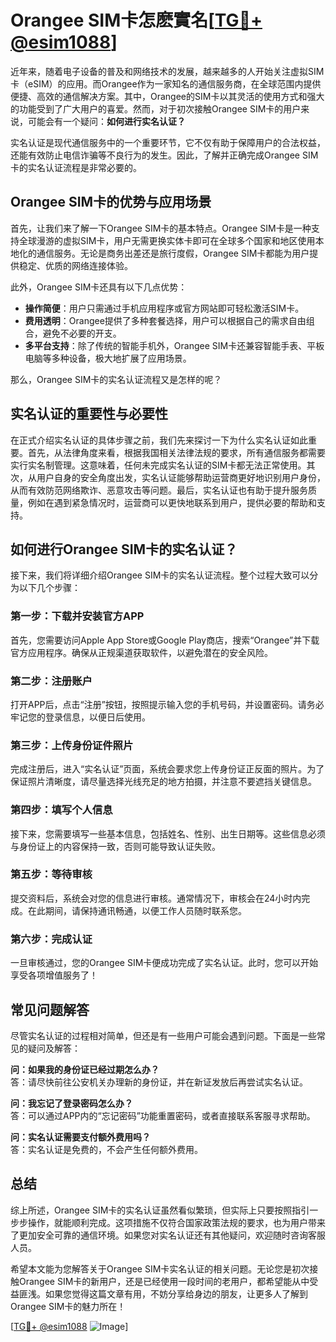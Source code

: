 # Orangee SIM卡怎麽實名[[TG💪+ @esim1088](https://t.me/s/esim1088)]

近年来，随着电子设备的普及和网络技术的发展，越来越多的人开始关注虚拟SIM卡（eSIM）的应用。而Orangee作为一家知名的通信服务商，在全球范围内提供便捷、高效的通信解决方案。其中，Orangee的SIM卡以其灵活的使用方式和强大的功能受到了广大用户的喜爱。然而，对于初次接触Orangee SIM卡的用户来说，可能会有一个疑问：**如何进行实名认证？**

实名认证是现代通信服务中的一个重要环节，它不仅有助于保障用户的合法权益，还能有效防止电信诈骗等不良行为的发生。因此，了解并正确完成Orangee SIM卡的实名认证流程是非常必要的。

## Orangee SIM卡的优势与应用场景

首先，让我们来了解一下Orangee SIM卡的基本特点。Orangee SIM卡是一种支持全球漫游的虚拟SIM卡，用户无需更换实体卡即可在全球多个国家和地区使用本地化的通信服务。无论是商务出差还是旅行度假，Orangee SIM卡都能为用户提供稳定、优质的网络连接体验。

此外，Orangee SIM卡还具有以下几点优势：

- **操作简便**：用户只需通过手机应用程序或官方网站即可轻松激活SIM卡。
- **费用透明**：Orangee提供了多种套餐选择，用户可以根据自己的需求自由组合，避免不必要的开支。
- **多平台支持**：除了传统的智能手机外，Orangee SIM卡还兼容智能手表、平板电脑等多种设备，极大地扩展了应用场景。

那么，Orangee SIM卡的实名认证流程又是怎样的呢？

## 实名认证的重要性与必要性

在正式介绍实名认证的具体步骤之前，我们先来探讨一下为什么实名认证如此重要。首先，从法律角度来看，根据我国相关法律法规的要求，所有通信服务都需要实行实名制管理。这意味着，任何未完成实名认证的SIM卡都无法正常使用。其次，从用户自身的安全角度出发，实名认证能够帮助运营商更好地识别用户身份，从而有效防范网络欺诈、恶意攻击等问题。最后，实名认证也有助于提升服务质量，例如在遇到紧急情况时，运营商可以更快地联系到用户，提供必要的帮助和支持。

## 如何进行Orangee SIM卡的实名认证？

接下来，我们将详细介绍Orangee SIM卡的实名认证流程。整个过程大致可以分为以下几个步骤：

### 第一步：下载并安装官方APP

首先，您需要访问Apple App Store或Google Play商店，搜索“Orangee”并下载官方应用程序。确保从正规渠道获取软件，以避免潜在的安全风险。

### 第二步：注册账户

打开APP后，点击“注册”按钮，按照提示输入您的手机号码，并设置密码。请务必牢记您的登录信息，以便日后使用。

### 第三步：上传身份证件照片

完成注册后，进入“实名认证”页面，系统会要求您上传身份证正反面的照片。为了保证照片清晰度，请尽量选择光线充足的地方拍摄，并注意不要遮挡关键信息。

### 第四步：填写个人信息

接下来，您需要填写一些基本信息，包括姓名、性别、出生日期等。这些信息必须与身份证上的内容保持一致，否则可能导致认证失败。

### 第五步：等待审核

提交资料后，系统会对您的信息进行审核。通常情况下，审核会在24小时内完成。在此期间，请保持通讯畅通，以便工作人员随时联系您。

### 第六步：完成认证

一旦审核通过，您的Orangee SIM卡便成功完成了实名认证。此时，您可以开始享受各项增值服务了！

## 常见问题解答

尽管实名认证的过程相对简单，但还是有一些用户可能会遇到问题。下面是一些常见的疑问及解答：

**问：如果我的身份证已经过期怎么办？**  
答：请尽快前往公安机关办理新的身份证，并在新证发放后再尝试实名认证。

**问：我忘记了登录密码怎么办？**  
答：可以通过APP内的“忘记密码”功能重置密码，或者直接联系客服寻求帮助。

**问：实名认证需要支付额外费用吗？**  
答：实名认证是免费的，不会产生任何额外费用。

## 总结

综上所述，Orangee SIM卡的实名认证虽然看似繁琐，但实际上只要按照指引一步步操作，就能顺利完成。这项措施不仅符合国家政策法规的要求，也为用户带来了更加安全可靠的通信环境。如果您对实名认证还有其他疑问，欢迎随时咨询客服人员。

希望本文能为您解答关于Orangee SIM卡实名认证的相关问题。无论您是初次接触Orangee SIM卡的新用户，还是已经使用一段时间的老用户，都希望能从中受益匪浅。如果您觉得这篇文章有用，不妨分享给身边的朋友，让更多人了解到Orangee SIM卡的魅力所在！

[[TG💪+ @esim1088](https://t.me/s/esim1088) ![Image](https://i.postimg.cc/4NQfJmqS/Snipaste-2025-05-13-00-14-12.png)]